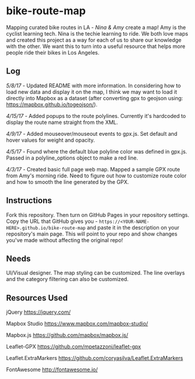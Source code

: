 # bike-route-map
Mapping curated bike routes in LA - _Nina & Amy_ create a map!  Amy is the cyclist learning tech.  Nina is the techie learning to ride.  We both love maps and created this project as a way for each of us to share our knowledge with the other.  We want this to turn into a useful resource that helps more people ride their bikes in Los Angeles.

## Log
_5/8/17_ - Updated README with more information.  In considering how to load new data and display it on the map, I think we may want to load it directly into Mapbox as a dataset (after converting gpx to geojson using: https://mapbox.github.io/togeojson/).

_4/15/17_ - Added popups to the route polylines.  Currently it's hardcoded to display the route name straight from the XML.

_4/9/17_ - Added mouseover/mouseout events to gpx.js.  Set default and hover values for weight and opacity.

_4/5/17_ - Found where the default blue polyline color was defined in gpx.js.  Passed in a polyline_options object to make a red line.

_4/3/17_ - Created basic full page web map.  Mapped a sample GPX route from Amy's morning ride.  Need to figure out how to customize route color and how to smooth the line generated by the GPX.

## Instructions
Fork this repository.  Then turn on GitHub Pages in your repository settings.  Copy the URL that GitHub gives you - `https://<YOUR-NAME-HERE>.github.io/bike-route-map` and paste it in the description on your repository's main page.  This will point to your repo and show changes you've made without affecting the original repo!

## Needs
UI/Visual designer.  The map styling can be customized.  The line overlays and the category filtering can also be customized.  

## Resources Used
jQuery
https://jquery.com/

Mapbox Studio
https://www.mapbox.com/mapbox-studio/

Mapbox.js
https://github.com/mapbox/mapbox.js/

Leaflet-GPX
https://github.com/mpetazzoni/leaflet-gpx

Leaflet.ExtraMarkers
https://github.com/coryasilva/Leaflet.ExtraMarkers

FontAwesome
http://fontawesome.io/
